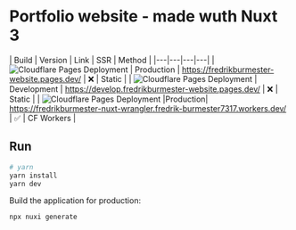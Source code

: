 # Portfolio website - made wuth Nuxt 3

| Build | Version | Link | SSR | Method |
|---|---|---|---|
| ![Cloudflare Pages Deployment](https://github.com/fredrikburmester/fredrikburmester-nuxt/actions/workflows/cloudflare.yaml/badge.svg) | Production | https://fredrikburmester-website.pages.dev/ | ❌ | Static |
| ![Cloudflare Pages Deployment](https://github.com/fredrikburmester/fredrikburmester-nuxt/actions/workflows/cloudflare-develop.yaml/badge.svg) | Development | https://develop.fredrikburmester-website.pages.dev/ | ❌ | Static |
| ![Cloudflare Pages Deployment](https://github.com/fredrikburmester/fredrikburmester-nuxt/actions/workflows/cloudflare-wrangler.yaml/badge.svg) |Production| https://fredrikburmester-nuxt-wrangler.fredrik-burmester7317.workers.dev/ | ✅ | CF Workers |



## Run

```bash
# yarn
yarn install
yarn dev
```

Build the application for production:

```bash
npx nuxi generate
```
